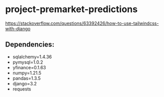 # project-premarket-predictions
https://stackoverflow.com/questions/63392426/how-to-use-tailwindcss-with-django

## Dependencies:
- sqlalchemy=1.4.36
- pymysql=1.0.2
- yfinance=0.1.63
- numpy=1.21.5
- pandas=1.3.5
- django=3.2
- requests